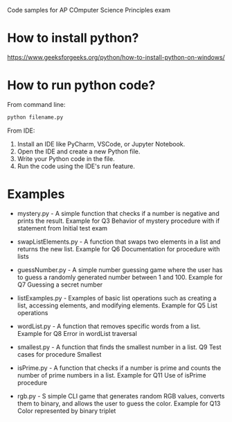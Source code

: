 Code samples for AP COmputer Science Principles exam

# How to install python?
https://www.geeksforgeeks.org/python/how-to-install-python-on-windows/

# How to run python code?

From command line:
```bash
python filename.py
``` 

From IDE:
1. Install an IDE like PyCharm, VSCode, or Jupyter Notebook.
2. Open the IDE and create a new Python file.
3. Write your Python code in the file.
4. Run the code using the IDE's run feature.


# Examples
- mystery.py - A simple function that checks if a number is negative and prints the result. Example for Q3 Behavior of mystery procedure with if statement from Initial test exam

- swapListElements.py - A function that swaps two elements in a list and returns the new list. Example for Q6 Documentation for procedure with lists

- guessNumber.py - A simple number guessing game where the user has to guess a randomly generated number between 1 and 100. Example for Q7 Guessing a secret number

- listExamples.py - Examples of basic list operations such as creating a list, accessing elements, and modifying elements. Example for Q5 List operations

- wordList.py - A function that removes specific words from a list. Example for Q8 Error in wordList traversal

- smallest.py - A function that finds the smallest number in a list. Q9 Test cases for procedure Smallest

- isPrime.py - A function that checks if a number is prime and counts the number of prime numbers in a list. Example for Q11 Use of isPrime procedure

- rgb.py - S simple CLI game that generates random RGB values, converts them to binary, and allows the user to guess the color. Example for Q13 Color represented by binary triplet
